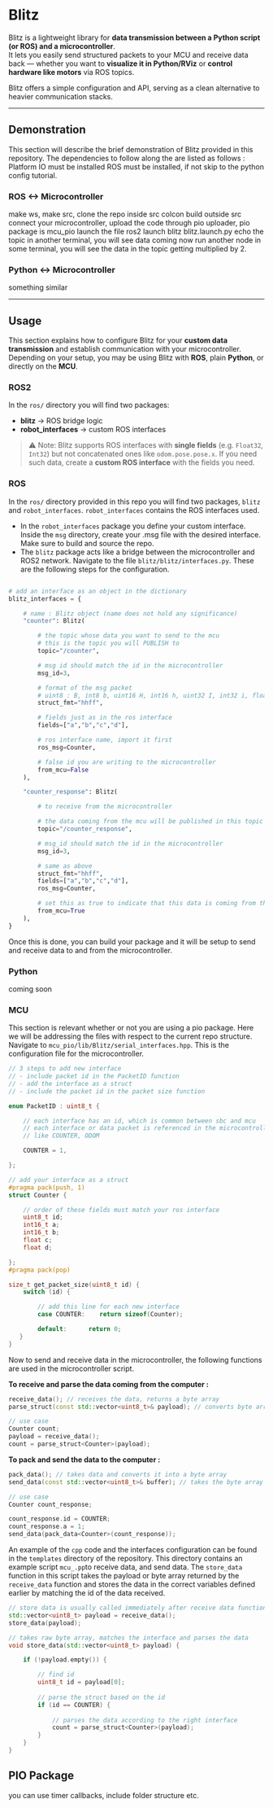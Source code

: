 # Blitz
Blitz is a lightweight library for **data transmission between a Python script (or ROS) and a microcontroller**.  
It lets you easily send structured packets to your MCU and receive data back — whether you want to **visualize it in Python/RViz** or **control hardware like motors** via ROS topics.  

Blitz offers a simple configuration and API, serving as a clean alternative to heavier communication stacks.
 
---
## Demonstration
This section will describe the brief demonstration of Blitz provided in this repository. 
The dependencies to follow along the  are listed as follows :
Platform IO must be installed
ROS must be installed, if not skip to the python config tutorial.

### ROS <-> Microcontroller
make ws, make src, clone the repo inside src
colcon build outside src
connect your microcontroller, upload the code through pio uploader, pio package is mcu_pio
launch the file ros2 launch blitz blitz.launch.py
echo the topic in another terminal, you will see data coming
now run another node in some terminal, you will see the data in the topic getting multiplied by 2. 

### Python <-> Microcontroller
something similar

---

## Usage

This section explains how to configure Blitz for your **custom data transmission** and establish communication with your microcontroller.  
Depending on your setup, you may be using Blitz with **ROS**, plain **Python**, or directly on the **MCU**.

### ROS2

In the `ros/` directory you will find two packages:

- **blitz** → ROS bridge logic  
- **robot_interfaces** → custom ROS interfaces  

> ⚠️ Note: Blitz supports ROS interfaces with **single fields** (e.g. `Float32`, `Int32`) but not concatenated ones like `odom.pose.pose.x`. If you need such data, create a **custom ROS interface** with the fields you need.

### ROS 
In the `ros/` directory provided in this repo you will find two packages, `blitz` and `robot_interfaces`. `robot_interfaces` contains the ROS interfaces used. 

-  In the `robot_interfaces` package you define your custom interface. Inside the `msg` directory, create your .msg file with the desired interface. Make sure to build and source the repo.
-  The `blitz` package acts like a bridge between the microcontroller and ROS2 network. Navigate to the file `blitz/blitz/interfaces.py`. These are the following steps for the configuration.

```python

# add an interface as an object in the dictionary
blitz_interfaces = {

    # name : Blitz object (name does not hold any significance)
    "counter": Blitz(

        # the topic whose data you want to send to the mcu
        # this is the topic you will PUBLISH to
        topic="/counter",

        # msg id should match the id in the microcontroller
        msg_id=3,

        # format of the msg packet 
        # uint8 : B, int8 b, uint16 H, int16 h, uint32 I, int32 i, float32 f
        struct_fmt="hhff",

        # fields just as in the ros interface 
        fields=["a","b","c","d"],

        # ros interface name, import it first
        ros_msg=Counter,

        # false id you are writing to the microcontroller
        from_mcu=False
    ),

    "counter_response": Blitz(

        # to receive from the microcontroller

        # the data coming from the mcu will be published in this topic
        topic="/counter_response",

        # msg_id should match the id in the microcontroller
        msg_id=3,

        # same as above
        struct_fmt="hhff",
        fields=["a","b","c","d"],
        ros_msg=Counter,

        # set this as true to indicate that this data is coming from the microcontroller
        from_mcu=True
    ),
}
```

Once this is done, you can build your package and it will be setup to send and receive data to and from the microcontroller. 

### Python
coming soon

### MCU
This section is relevant whether or not you are using a pio package. Here we will be addressing the files with respect to the current repo structure. Navigate to `mcu_pio/lib/Blitz/serial_interfaces.hpp`. This is the configuration file for the microcontroller.

```cpp
// 3 steps to add new interface
// - include packet id in the PacketID function
// - add the interface as a struct
// - include the packet id in the packet size function

enum PacketID : uint8_t {

    // each interface has an id, which is common between sbc and mcu
    // each interface or data packet is referenced in the microcontroller code using enum names
    // like COUNTER, ODOM

    COUNTER = 1,

};

// add your interface as a struct
#pragma pack(push, 1)
struct Counter {

    // order of these fields must match your ros interface
    uint8_t id;
    int16_t a;
    int16_t b;
    float c;
    float d;

};  
#pragma pack(pop)

size_t get_packet_size(uint8_t id) {
    switch (id) {

        // add this line for each new interface 
        case COUNTER:    return sizeof(Counter);

        default:      return 0; 
   }
}

```

Now to send and receive data in the microcontroller, the following functions are used in the microcontroller script.

**To receive and parse the data coming from the computer :**
```cpp
receive_data(); // receives the data, returns a byte array
parse_struct(const std::vector<uint8_t>& payload); // converts byte array into useful data

// use case
Counter count;
payload = receive_data();
count = parse_struct<Counter>(payload);
```

**To pack and send the data to the computer :**


```cpp
pack_data(); // takes data and converts it into a byte array
send_data(const std::vector<uint8_t>& buffer); // takes the byte array and writes it to the serial port

// use case
Counter count_response;

count_response.id = COUNTER;
count_response.a = 1;
send_data(pack_data<Counter>(count_response));

```

An example of the `cpp` code and the interfaces configuration can be found in the
`templates` directory of the repository. This directory contains an example script `mcu_.pp`to receive data, and send data. The `store_data` function in this script takes the payload or byte array returned by the `receive_data` function and stores the data in the correct variables defined earlier by matching the id of the data received. 

```cpp
// store data is usually called immediately after receive data function
std::vector<uint8_t> payload = receive_data();
store_data(payload);

// takes raw byte array, matches the interface and parses the data
void store_data(std::vector<uint8_t> payload) {

    if (!payload.empty()) {

        // find id
        uint8_t id = payload[0];
    
        // parse the struct based on the id
        if (id == COUNTER) {
            
            // parses the data according to the right interface
            count = parse_struct<Counter>(payload);
        }
    }
}

```

## PIO Package
you can use timer callbacks, include folder structure etc.
